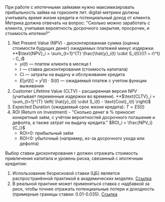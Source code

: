 При работе с ипотечными займами нужно максимизировать прибыльность займа на горизонте лет. digital-метрики должны учитывать время жизни кредита и потенциальный доход от клиента.
Метрика должна отвечать на вопрос: "Сколько можно заработать с клиента, учитывая вероятность досрочного закрытия, просрочек, и стоимость ипотеки?"

1. Net Present Value (NPV) - дисконтированная сумма (оценка стоимости будущих денег) ожидаемых платежей минус издержки.
   \*\*$\text{NPV}_i = \sum_{t=1}^{T} \frac{\hat{y}_i(t) \cdot S_i(t)}{(1 + r)^t} - C_i$
   * $yi(t)$ — платеж клиента в месяце t
   * r — ставка дисконтирования (стоимость капитала)
   * Ci​ — затраты на выдачу и обслуживание кредита
   * $E[yi(t)]=y^i(t)⋅Si(t)$ — ожидаемый платеж с учетом функции выживания
1. Customer Lifetime Value (CLTV) - расширенная версия NPV (учитывает переменные издержки во времени).
   \*\*$\text{CLTV}_i = \sum_{t=1}^{T} \left( \hat{y}_i(t) \cdot S_i(t) - \text{Cost}_i(t) \right)$
1. Expected Duration (ожидаемый срок жизни кредита): $T = ES(t)$
1. ROI (Return on Investment) - "Сколько денег в % приносит конкретный заём, с учётом вероятностей досрочного погашения и дефолта, а также затрат на выдачу кредита."
   $ROI_i = \frac{NPV_i}{C_i}$
   * ROI>0: прибыльный заём
   * ROI\<0: убыточный (например, из-за досрочного ухода или дефолта)

Выбор ставки дисконтирования r должен отражать стоимость привлечения капитала и уровень риска, связанный с ипотечным кредитом:

1. Использование безрисковой ставки (ЦБ) является распространённой практикой в академических моделях. [Ссылка](https://www.academia.edu/10390903/Application_of_survival_analysis_to_cash_flow_modelling_for_mortgage_products?utm_source=chatgpt.com)
1. В реальной практике может применяться ставка с надбавкой за риск, чтобы точнее отражать потенциальные потери и доходность (примерные границы ставки: 0.01-0.035). [Ссылка](https://www.researchgate.net/publication/382808417_On_the_Determinants_of_Discount_Rates_in_Discounted_Cash_Flow_Valuations_A_Counterfactual_Analysis)
